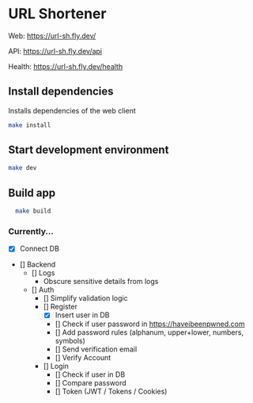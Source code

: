 # URL Shortener

Web: https://url-sh.fly.dev/

API: https://url-sh.fly.dev/api

Health: https://url-sh.fly.dev/health

## Install dependencies

Installs dependencies of the web client

```sh
make install
```

## Start development environment

```sh
make dev
```

## Build app

```sh
  make build
```

### Currently...

- [x] Connect DB
- [] Backend
  - [] Logs
    - Obscure sensitive details from logs
  - [] Auth
    - [] Simplify validation logic
    - [] Register
      - [x] Insert user in DB
      - [] Check if user password in https://haveibeenpwned.com
      - [] Add password rules (alphanum, upper+lower, numbers, symbols)
      - [] Send verification email
      - [] Verify Account
    - [] Login
      - [] Check if user in DB
      - [] Compare password
      - [] Token (JWT / Tokens / Cookies)
